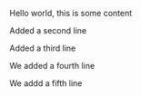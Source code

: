 Hello world, this is some content

Added a second line

Added a third line

We added a fourth line

We addd a fifth line
